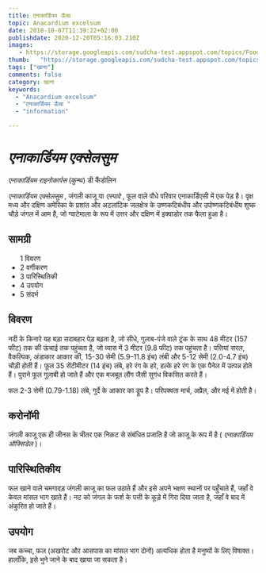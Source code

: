 ```yaml
---
title: एनाकार्डियम ऊँचा 
topic: Anacardium excelsum
date: 2018-10-07T11:39:22+02:00
publishdate: 2020-12-20T05:16:03.210Z
images: 
   - https://storage.googleapis.com/sudcha-test.appspot.com/topics/Food/anacardium_excelsum/1.jpeg
thumb:   "https://storage.googleapis.com/sudcha-test.appspot.com/topics/Food/anacardium_excelsum/thumb.jpeg"
tags: ["खाना"]
comments: false
category: खाना
keywords: 
  - "Anacardium excelsum"
  - "एनाकार्डियम ऊँचा "
  - "information"

---
```

<h1> <i> एनाकार्डियम एक्सेलसुम </i> </h1> <p> </p> <p> <i> एनाकार्डियम राइनोकार्पस </i> (कुन्थ) डी कैंडोलिन </p> <p> <i> एनाकार्डियम एक्सेलसुम </i>, जंगली काजू या <i> एस्पावे </i>, फूल वाले पौधे परिवार एनाकार्डिएसी में एक पेड़ है। वृक्ष मध्य और दक्षिण अमेरिका के प्रशांत और अटलांटिक जलक्षेत्र के उष्णकटिबंधीय और उपोष्णकटिबंधीय शुष्क चौड़े जंगल में आम है, जो ग्वाटेमाला के रूप में उत्तर और दक्षिण में इक्वाडोर तक फैला हुआ है। </p> <h2> सामग्री </h2> <ul> <ul। li> 1 विवरण </li> <li> 2 वर्गीकरण </li> <li> 3 पारिस्थितिकी </li> <li> 4 उपयोग </li> <li> 5 संदर्भ </li> </ul> <h2 > विवरण </h2> <p> नदी के किनारे यह बड़ा सदाबहार पेड़ बढ़ता है, जो सीधे, गुलाब-पंजे वाले ट्रंक के साथ 48 मीटर (157 फीट) तक की ऊंचाई तक पहुंचता है, जो व्यास में 3 मीटर (9.8 फीट) तक पहुंचता है। पत्तियां सरल, वैकल्पिक, अंडाकार आकार की, 15-30 सेमी (5.9–11.8 इंच) लंबी और 5-12 सेमी (2.0-4.7 इंच) चौड़ी होती हैं। फूल 35 सेंटीमीटर (14 इंच) लंबे, हरे रंग के हरे, हल्के हरे रंग के एक पैनेल में उत्पन्न होते हैं। पुराने फूल गुलाबी हो जाते हैं और एक मजबूत लौंग जैसी सुगंध विकसित करते हैं। </p> <p> फल 2-3 सेमी (0.79-1.18) लंबे, गुर्दे के आकार का ड्रूप है। परिपक्वता मार्च, अप्रैल, और मई में होती है। </p> <h2> करोनॉमी </h2> <p> जंगली काजू एक ही जीनस के भीतर एक निकट से संबंधित प्रजाति है जो काजू के रूप में है (<i> एनाकार्डियम ऑक्सिडेल </i> )। </p> <h2> पारिस्थितिकीय </h2> <p> फल खाने वाले चमगादड़ जंगली काजू का फल उठाते हैं और इसे अपने भक्षण स्थानों पर पहुँचाते हैं, जहाँ वे केवल मांसल भाग खाते हैं। नट को जंगल के फर्श के पत्ती के कूड़े में गिरा दिया जाता है, जहाँ वे बाद में अंकुरित हो जाते हैं। </p> <h2> उपयोग </h2> <p> जब कच्चा, फल (अखरोट और आसपास का मांसल भाग दोनों) अत्यधिक होता है मनुष्यों के लिए विषाक्त। हालाँकि, इसे भुने जाने के बाद खाया जा सकता है। </p> 
